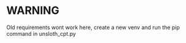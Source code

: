 # WARNING
Old requirements wont work here, create a new venv and run the pip command in unsloth_cpt.py
